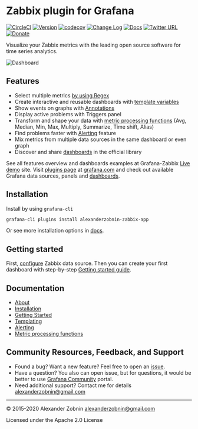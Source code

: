 # Zabbix plugin for Grafana

[![CircleCI](https://circleci.com/gh/alexanderzobnin/grafana-zabbix.svg?style=svg)](https://circleci.com/gh/alexanderzobnin/grafana-zabbix)
[![Version](https://badge.fury.io/gh/alexanderzobnin%2Fgrafana-zabbix.svg)](https://github.com/alexanderzobnin/grafana-zabbix/releases)
[![codecov](https://codecov.io/gh/alexanderzobnin/grafana-zabbix/branch/master/graph/badge.svg)](https://codecov.io/gh/alexanderzobnin/grafana-zabbix)
[![Change Log](https://img.shields.io/badge/change-log-blue.svg?style=flat)](https://github.com/alexanderzobnin/grafana-zabbix/blob/master/CHANGELOG.md)
[![Docs](https://img.shields.io/badge/docs-latest-red.svg?style=flat)](https://alexanderzobnin.github.io/grafana-zabbix)
[![Twitter URL](https://img.shields.io/twitter/url/http/shields.io.svg?style=social&label=Follow)](https://twitter.com/alexanderzobnin)
[![Donate](https://img.shields.io/badge/donate-paypal-2c9eda.svg?style=flat&colorA=0b3684)](https://paypal.me/alexanderzobnin/10)

Visualize your Zabbix metrics with the leading open source software for time series analytics.

![Dashboard](https://user-images.githubusercontent.com/4932851/53799185-e1cdc700-3f4a-11e9-9cb4-8330f501b32e.png)

## Features

- Select multiple metrics [by using Regex](https://alexanderzobnin.github.io/grafana-zabbix/guides/gettingstarted/#multiple-items-on-one-graph)
- Create interactive and reusable dashboards with [template variables](https://alexanderzobnin.github.io/grafana-zabbix/guides/templating/)
- Show events on graphs with [Annotations](http://docs.grafana.org/reference/annotations/)
- Display active problems with Triggers panel
- Transform and shape your data with [metric processing functions](https://alexanderzobnin.github.io/grafana-zabbix/reference/functions/) (Avg, Median, Min, Max, Multiply, Summarize, Time shift, Alias)
- Find problems faster with [Alerting](https://alexanderzobnin.github.io/grafana-zabbix/reference/alerting/) feature
- Mix metrics from multiple data sources in the same dashboard or even graph
- Discover and share [dashboards](https://grafana.com/dashboards) in the official library

See all features overview and dashboards examples at Grafana-Zabbix [Live demo](http://play.grafana-zabbix.org) site.
Visit [plugins page](https://grafana.com/plugins) at [grafana.com](http://grafana.com) and check out available Grafana data sources, panels and [dashboards](https://grafana.com/dashboards?dataSource=alexanderzobnin-zabbix-datasource).

## Installation

Install by using `grafana-cli`

```sh
grafana-cli plugins install alexanderzobnin-zabbix-app
```

Or see more installation options in [docs](https://alexanderzobnin.github.io/grafana-zabbix/installation/).

## Getting started

First, [configure](https://alexanderzobnin.github.io/grafana-zabbix/configuration/) Zabbix data source. Then you can create your first dashboard with step-by-step [Getting started guide](https://alexanderzobnin.github.io/grafana-zabbix/guides/gettingstarted/).

## Documentation

- [About](https://alexanderzobnin.github.io/grafana-zabbix)
- [Installation](https://alexanderzobnin.github.io/grafana-zabbix/installation)
- [Getting Started](https://alexanderzobnin.github.io/grafana-zabbix/guides/gettingstarted)
- [Templating](https://alexanderzobnin.github.io/grafana-zabbix/guides/templating)
- [Alerting](https://alexanderzobnin.github.io/grafana-zabbix/reference/alerting/)
- [Metric processing functions](https://alexanderzobnin.github.io/grafana-zabbix/reference/functions/)

## Community Resources, Feedback, and Support

- Found a bug? Want a new feature? Feel free to open an [issue](https://github.com/alexanderzobnin/grafana-zabbix/issues/new).
- Have a question? You also can open issue, but for questions, it would be better to use [Grafana Community](https://community.grafana.com/) portal.
- Need additional support? Contact me for details [alexanderzobnin@gmail.com](mailto:alexanderzobnin@gmail.com)

---
:copyright: 2015-2020 Alexander Zobnin alexanderzobnin@gmail.com

Licensed under the Apache 2.0 License
